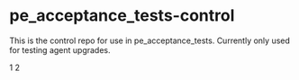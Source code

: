 # pe_acceptance_tests-control

This is the control repo for use in pe_acceptance_tests. Currently only used for testing agent upgrades.

1
2
